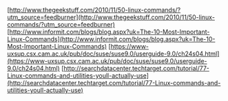 [http://www.thegeekstuff.com/2010/11/50-linux-commands/?utm_source=feedburner](http://www.thegeekstuff.com/2010/11/50-linux-commands/?utm_source=feedburner)
[http://www.informit.com/blogs/blog.aspx?uk=The-10-Most-Important-Linux-Commands](http://www.informit.com/blogs/blog.aspx?uk=The-10-Most-Important-Linux-Commands)
[https://www-uxsup.csx.cam.ac.uk/pub/doc/suse/suse9.0/userguide-9.0/ch24s04.html](https://www-uxsup.csx.cam.ac.uk/pub/doc/suse/suse9.0/userguide-9.0/ch24s04.html)
[http://searchdatacenter.techtarget.com/tutorial/77-Linux-commands-and-utilities-youll-actually-use](http://searchdatacenter.techtarget.com/tutorial/77-Linux-commands-and-utilities-youll-actually-use)
